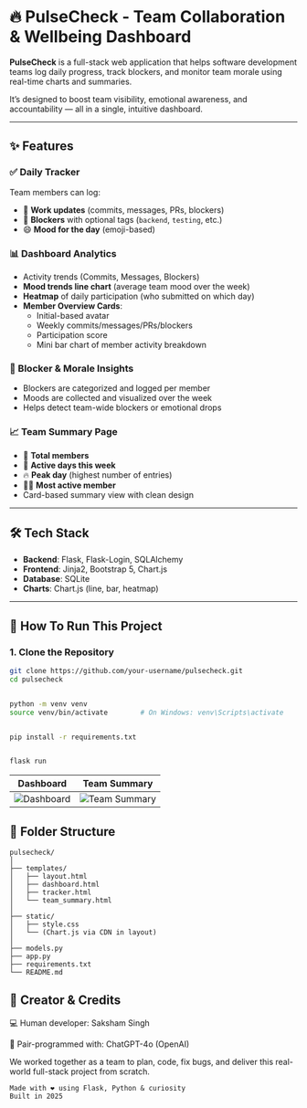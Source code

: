# 🔥 PulseCheck - Team Collaboration & Wellbeing Dashboard

**PulseCheck** is a full-stack web application that helps software development teams log daily progress, track blockers, and monitor team morale using real-time charts and summaries.

It’s designed to boost team visibility, emotional awareness, and accountability — all in a single, intuitive dashboard.

---

## ✨ Features

### ✅ Daily Tracker
Team members can log:
- 📝 **Work updates** (commits, messages, PRs, blockers)
- 🧠 **Blockers** with optional tags (`backend`, `testing`, etc.)
- 😄 **Mood for the day** (emoji-based)

### 📊 Dashboard Analytics
- Activity trends (Commits, Messages, Blockers)
- **Mood trends line chart** (average team mood over the week)
- **Heatmap** of daily participation (who submitted on which day)
- **Member Overview Cards**:
  - Initial-based avatar
  - Weekly commits/messages/PRs/blockers
  - Participation score
  - Mini bar chart of member activity breakdown

### 🚧 Blocker & Morale Insights
- Blockers are categorized and logged per member
- Moods are collected and visualized over the week
- Helps detect team-wide blockers or emotional drops

### 📈 Team Summary Page
- 📌 **Total members**
- 📅 **Active days this week**
- 🔥 **Peak day** (highest number of entries)
- 🧑‍💻 **Most active member**
- Card-based summary view with clean design

---

## 🛠️ Tech Stack

- **Backend**: Flask, Flask-Login, SQLAlchemy
- **Frontend**: Jinja2, Bootstrap 5, Chart.js
- **Database**: SQLite
- **Charts**: Chart.js (line, bar, heatmap)

---

## 🚀 How To Run This Project

### 1. Clone the Repository
```bash
git clone https://github.com/your-username/pulsecheck.git
cd pulsecheck


python -m venv venv
source venv/bin/activate        # On Windows: venv\Scripts\activate


pip install -r requirements.txt


flask run
```

| Dashboard                               | Team Summary                             |
| --------------------------------------- | ---------------------------------------- |
| ![Dashboard](screenshots/dashboard.png) | ![Team Summary](screenshots/summary.png) |




## 📌 Folder Structure
```
pulsecheck/
│
├── templates/
│   ├── layout.html
│   ├── dashboard.html
│   ├── tracker.html
│   └── team_summary.html
│
├── static/
│   ├── style.css
│   └── (Chart.js via CDN in layout)
│
├── models.py
├── app.py
├── requirements.txt
└── README.md
```



## 👥 Creator & Credits
💻 Human developer: Saksham Singh

🤖 Pair-programmed with: ChatGPT-4o (OpenAI)

We worked together as a team to plan, code, fix bugs, and deliver this real-world full-stack project from scratch.


```
Made with ❤️ using Flask, Python & curiosity
Built in 2025
```
